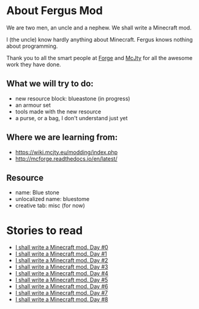 # About Fergus Mod

We are two men, an uncle and a nephew. We shall write a Minecraft mod.

I (the uncle) know hardly anything about Minecraft. Fergus knows nothing about programming.

Thank you to all the smart people at [Forge](http://files.minecraftforge.net/) and [McJty](https://www.mcjty.eu/) for all the awesome work they have done.

## What we will try to do:
* new resource block: blueastone (in progress)
* an armour set
* tools made with the new resource
* a purse, or a bag, I don't understand just yet

## Where we are learning from:
* https://wiki.mcjty.eu/modding/index.php
* http://mcforge.readthedocs.io/en/latest/

## Resource
* name: Blue stone
* unlocalized name: bluestome
* creative tab: misc (for now)

# Stories to read
* [I shall write a Minecraft mod. Day #0](https://steemit.com/programming/@breadcentric/i-shall-write-a-minecraft-mod-day-0)
* [I shall write a Minecraft mod. Day #1](https://steemit.com/programming/@breadcentric/i-shall-write-a-minecraft-mod-day-1)
* [I shall write a Minecraft mod. Day #2](https://steemit.com/programming/@breadcentric/i-shall-write-a-minecraft-mod-day-2)
* [I shall write a Minecraft mod. Day #3](https://steemit.com/programming/@breadcentric/i-shall-write-a-minecraft-mod-day-3)
* [I shall write a Minecraft mod. Day #4](https://steemit.com/programming/@breadcentric/i-shall-write-a-minecraft-mod-day-4)
* [I shall write a Minecraft mod. Day #5](https://steemit.com/programming/@breadcentric/i-shall-write-a-minecraft-mod-day-5)
* [I shall write a Minecraft mod. Day #6](https://steemit.com/programming/@breadcentric/i-shall-write-a-minecraft-mod-day-6)
* [I shall write a Minecraft mod. Day #7](https://steemit.com/programming/@breadcentric/i-shall-write-a-minecraft-mod-day-7)
* [I shall write a Minecraft mod. Day #8](https://steemit.com/programming/@breadcentric/i-shall-write-a-minecraft-mod-day-8)